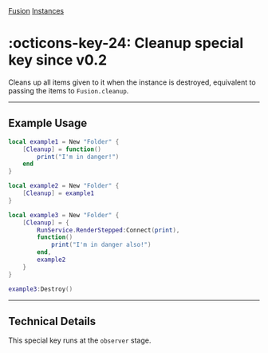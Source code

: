 <nav class="fusiondoc-api-breadcrumbs">
	<a href="../..">Fusion</a>
	<a href="..">Instances</a>
</nav>

<h1 class="fusiondoc-api-header" markdown>
	<span class="fusiondoc-api-icon" markdown>:octicons-key-24:</span>
	<span class="fusiondoc-api-name">Cleanup</span>
	<span class="fusiondoc-api-pills">
		<span class="fusiondoc-api-pill-type">special key</span>
		<span class="fusiondoc-api-pill-since">since v0.2</span>
	</span>
</h1>

Cleans up all items given to it when the instance is destroyed, equivalent to
passing the items to `Fusion.cleanup`.

-----

## Example Usage

```Lua
local example1 = New "Folder" {
	[Cleanup] = function()
		print("I'm in danger!")
	end
}

local example2 = New "Folder" {
	[Cleanup] = example1
}

local example3 = New "Folder" {
	[Cleanup] = {
		RunService.RenderStepped:Connect(print),
		function()
			print("I'm in danger also!")
		end,
		example2
	}
}

example3:Destroy()
```

-----

## Technical Details

This special key runs at the `observer` stage.